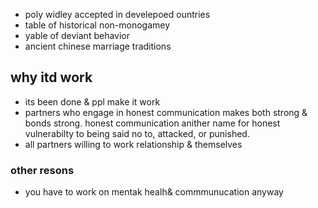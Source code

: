 - poly widley accepted in develepoed  ountries
- table of historical non-monogamey
- yable of deviant behavior
- ancient chinese marriage traditions


## why itd work
- its been done & ppl make it work
- partners who engage in honest communication makes both strong & bonds strong. honest communication anither name for honest vulnerabilty to being said no to, attacked, or punished.
- all partners willing to work relationship & themselves

### other resons
- you have to work on mentak healh& commmunucation anyway

